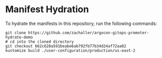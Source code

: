 # Manifest Hydration

To hydrate the manifests in this repository, run the following commands:

```shell
git clone https://github.com/zachaller/argocon-gitops-promoter-hydrate-demo
# cd into the cloned directory
git checkout 662c628a591beabe6ab792fb77b34d24af72aa02
kustomize build ./user-configuration/production/us-east-2
```
